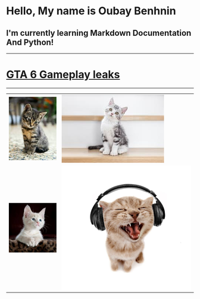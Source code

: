 # Hello, My name is Oubay Benhnin
## I'm currently learning Markdown Documentation And Python!
---
# [GTA 6 Gameplay leaks](https://www.youtube.com/watch?v=dQw4w9WgXcQ&list=RDdQw4w9WgXcQ&start_radio=1)
---

|                  |                  |
|------------------|------------------|
|![alt text][cat/1]|![alt text][cat/2]|
|![alt text][cat/3]|![alt text][cat/4]|

[cat/1]: https://github.com/oubaybenhnin/oubaybenhnin/blob/main/t%C3%A9l%C3%A9chargement%20(1).jpg
[cat/2]: https://github.com/oubaybenhnin/oubaybenhnin/blob/main/t%C3%A9l%C3%A9chargement%20(2).jpg
[cat/3]: https://github.com/oubaybenhnin/oubaybenhnin/blob/main/t%C3%A9l%C3%A9chargement.jpg
[cat/4]: https://github.com/oubaybenhnin/oubaybenhnin/blob/main/headphone%20cat.jpg
